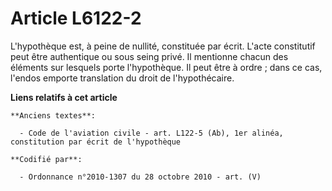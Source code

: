 # Article L6122-2

L'hypothèque est, à peine de nullité, constituée par écrit. L'acte constitutif peut être authentique ou sous seing privé. Il
mentionne chacun des éléments sur lesquels porte l'hypothèque. Il peut être à ordre ; dans ce cas, l'endos emporte
translation du droit de l'hypothécaire.

**Liens relatifs à cet article**

	**Anciens textes**:

	  - Code de l'aviation civile - art. L122-5 (Ab), 1er alinéa, constitution par écrit de l'hypothèque

	**Codifié par**:

	  - Ordonnance n°2010-1307 du 28 octobre 2010 - art. (V)
